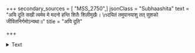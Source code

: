 +++
secondary_sources = [ "MSS_2750",]
jsonClass = "Subhaashita"
text = "अयि दूति सखी त्वमेव मे मदनो हन्ति शितैः शिलीमुखैः।  \nदयितं तमुपानयाशु तत् सुशको जीवितनिर्गमोऽन्यथा॥"
title = "अयि दूति"

+++

<details><summary>Text</summary>

अयि दूति सखी त्वमेव मे मदनो हन्ति शितैः शिलीमुखैः।  
दयितं तमुपानयाशु तत् सुशको जीवितनिर्गमोऽन्यथा॥
</details>
